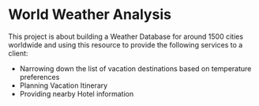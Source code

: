 # World Weather Analysis
  This project is about building a Weather Database for around 1500 cities worldwide and using this resource to provide the following services to a client:
  * Narrowing down the list of vacation destinations based on temperature preferences
  * Planning Vacation Itinerary 
  * Providing nearby Hotel information
